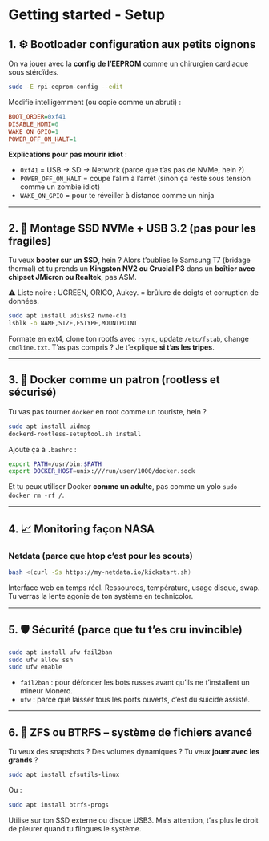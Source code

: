 # Getting started - Setup

## 1. ⚙️ **Bootloader configuration aux petits oignons**

On va jouer avec la **config de l’EEPROM** comme un chirurgien cardiaque sous stéroïdes.

```bash
sudo -E rpi-eeprom-config --edit
```

Modifie intelligemment (ou copie comme un abruti) :

```ini
BOOT_ORDER=0xf41
DISABLE_HDMI=0
WAKE_ON_GPIO=1
POWER_OFF_ON_HALT=1
```

**Explications pour pas mourir idiot** :

- `0xf41` = USB → SD → Network (parce que t’as pas de NVMe, hein ?)
- `POWER_OFF_ON_HALT` = coupe l’alim à l’arrêt (sinon ça reste sous tension comme un zombie idiot)
- `WAKE_ON_GPIO` = pour te réveiller à distance comme un ninja

---

## 2. 🧠 **Montage SSD NVMe + USB 3.2** (pas pour les fragiles)

Tu veux **booter sur un SSD**, hein ?
Alors t’oublies le Samsung T7 (bridage thermal) et tu prends un **Kingston NV2 ou Crucial P3** dans un **boîtier avec chipset JMicron ou Realtek**, pas ASM.

⚠️ Liste noire : UGREEN, ORICO, Aukey. = brûlure de doigts et corruption de données.

```bash
sudo apt install udisks2 nvme-cli
lsblk -o NAME,SIZE,FSTYPE,MOUNTPOINT
```

Formate en ext4, clone ton rootfs avec `rsync`, update `/etc/fstab`, change `cmdline.txt`.
T’as pas compris ? Je t’explique **si t’as les tripes**.

---

## 3. 🐳 **Docker comme un patron (rootless et sécurisé)**

Tu vas pas tourner `docker` en root comme un touriste, hein ?

```bash
sudo apt install uidmap
dockerd-rootless-setuptool.sh install
```

Ajoute ça à `.bashrc` :

```bash
export PATH=/usr/bin:$PATH
export DOCKER_HOST=unix:///run/user/1000/docker.sock
```

Et tu peux utiliser Docker **comme un adulte**, pas comme un yolo `sudo docker rm -rf /`.

---

## 4. 📈 **Monitoring façon NASA**

### Netdata (parce que htop c’est pour les scouts)

```bash
bash <(curl -Ss https://my-netdata.io/kickstart.sh)
```

Interface web en temps réel. Ressources, température, usage disque, swap. Tu verras la lente agonie de ton système en technicolor.

---

## 5. 🛡️ **Sécurité (parce que tu t’es cru invincible)**

```bash
sudo apt install ufw fail2ban
sudo ufw allow ssh
sudo ufw enable
```

- `fail2ban` : pour défoncer les bots russes avant qu’ils ne t’installent un mineur Monero.
- `ufw` : parce que laisser tous les ports ouverts, c’est du suicide assisté.

---

## 6. 🎯 **ZFS ou BTRFS – système de fichiers avancé**

Tu veux des snapshots ? Des volumes dynamiques ? Tu veux **jouer avec les grands** ?

```bash
sudo apt install zfsutils-linux
```

Ou :

```bash
sudo apt install btrfs-progs
```

Utilise sur ton SSD externe ou disque USB3. Mais attention, t’as plus le droit de pleurer quand tu flingues le système.
